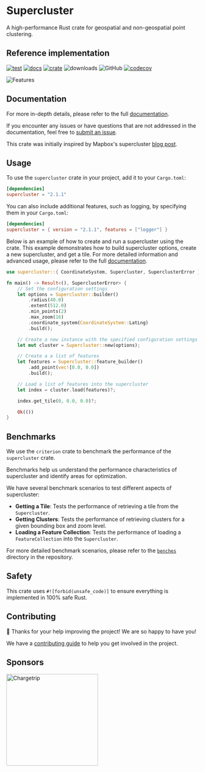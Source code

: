 # Supercluster

A high-performance Rust crate for geospatial and non-geospatial point clustering.

## Reference implementation

[![test](https://github.com/chargetrip/supercluster-rs/actions/workflows/test.yml/badge.svg)](https://github.com/chargetrip/supercluster-rs/actions/workflows/test.yml)
[![docs](https://docs.rs/supercluster/badge.svg)](https://docs.rs/supercluster)
[![crate](https://img.shields.io/crates/v/supercluster.svg)](https://crates.io/crates/supercluster)
![downloads](https://img.shields.io/crates/d/supercluster)
![GitHub](https://img.shields.io/github/license/chargetrip/supercluster-rs)
[![codecov](https://codecov.io/gh/chargetrip/supercluster-rs/graph/badge.svg?token=0S31CZY2ZJ)](https://codecov.io/gh/chargetrip/supercluster-rs)

![Features](https://cloud.githubusercontent.com/assets/25395/11857351/43407b46-a40c-11e5-8662-e99ab1cd2cb7.gif)

## Documentation

For more in-depth details, please refer to the full [documentation](https://docs.rs/supercluster).

If you encounter any issues or have questions that are not addressed in the documentation, feel free to [submit an issue](https://github.com/chargetrip/supercluster-rs/issues).

This crate was initially inspired by Mapbox's supercluster [blog post](https://blog.mapbox.com/clustering-millions-of-points-on-a-map-with-supercluster-272046ec5c97).

## Usage

To use the `supercluster` crate in your project, add it to your `Cargo.toml`:

```toml
[dependencies]
supercluster = "2.1.1"
```

You can also include additional features, such as logging, by specifying them in your `Cargo.toml`:

```toml
[dependencies]
supercluster = { version = "2.1.1", features = ["logger"] }
```

Below is an example of how to create and run a supercluster using the crate.
This example demonstrates how to build supercluster options, create a new supercluster, and get a tile.
For more detailed information and advanced usage, please refer to the full [documentation](https://docs.rs/supercluster).

```rust
use supercluster::{ CoordinateSystem, Supercluster, SuperclusterError };

fn main() -> Result<(), SuperclusterError> {
    // Set the configuration settings
    let options = Supercluster::builder()
        .radius(40.0)
        .extent(512.0)
        .min_points(2)
        .max_zoom(16)
        .coordinate_system(CoordinateSystem::LatLng)
        .build();

    // Create a new instance with the specified configuration settings
    let mut cluster = Supercluster::new(options);

    // Create a a list of features
    let features = Supercluster::feature_builder()
        .add_point(vec![0.0, 0.0])
        .build();

    // Load a list of features into the supercluster
    let index = cluster.load(features)?;

    index.get_tile(0, 0.0, 0.0)?;

    Ok(())
}
```

## Benchmarks

We use the `criterion` crate to benchmark the performance of the `supercluster` crate.

Benchmarks help us understand the performance characteristics of supercluster and identify areas for optimization.

We have several benchmark scenarios to test different aspects of supercluster:

- **Getting a Tile**: Tests the performance of retrieving a tile from the `Supercluster`.
- **Getting Clusters**: Tests the performance of retrieving clusters for a given bounding box and zoom level.
- **Loading a Feature Collection**: Tests the performance of loading a `FeatureCollection` into the `Supercluster`.

For more detailed benchmark scenarios, please refer to the [`benches`](https://github.com/chargetrip/supercluster-rs/tree/main/benches) directory in the repository.

## Safety

This crate uses `#![forbid(unsafe_code)]` to ensure everything is implemented in 100% safe Rust.

## Contributing

🎈 Thanks for your help improving the project! We are so happy to have you!

We have a [contributing guide](https://github.com/chargetrip/supercluster-rs/blob/main/CONTRIBUTING.md) to help you get involved in the project.

## Sponsors

<a href="https://www.chargetrip.com" target="_blank">
    <img src="https://dka575ofm4ao0.cloudfront.net/pages-transactional_logos/retina/149188/Chargetrip_Combined_-_Black.png" width="240" alt="Chargetrip">
</a>
